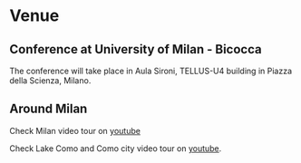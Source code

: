 # Venue
## Conference at University of Milan - Bicocca
The conference will take place in Aula Sironi, TELLUS-U4 building in Piazza della Scienza, Milano.


## Around Milan

Check Milan video tour on [youtube](https://youtu.be/sMu913a_dls)

Check Lake Como and Como city video tour on [youtube](https://youtu.be/7kSQmOyIzHc).
